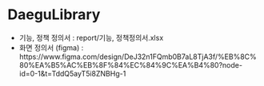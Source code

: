 # DaeguLibrary

<ul>
<li>기능, 정책 정의서 : report/기능, 정책정의서.xlsx</li>
<li>화면 정의서 (figma) : https://www.figma.com/design/DeJ32n1FQmb0B7aL8TjA3f/%EB%8C%80%EA%B5%AC%EB%8F%84%EC%84%9C%EA%B4%80?node-id=0-1&t=TddQ5ayT5i8ZNBHg-1</li>
</ul>
